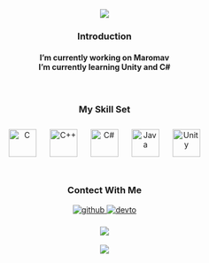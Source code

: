 <div align="center">  
<img src="https://capsule-render.vercel.app/api?type=waving&color=auto&height=300&section=header&text=Wonseop%20Kim&fontSize=50&desc=Unity%20Developer&fontAlignY=35&descAlignY=50"/>

  
<h3> Introduction  </h3>
<h4>
I’m currently working on Maromav<br/>  
I’m currently learning Unity and C#
</h4>
  
<br/>  
  
<div align="center">    
<h3> My Skill Set  </h3>
<img style="margin: 10px" src="https://profilinator.rishav.dev/skills-assets/c-original.svg" alt="C" height="50" />  
<img style="margin: 10px" src="https://profilinator.rishav.dev/skills-assets/cplusplus-original.svg" alt="C++" height="50" />  
<img style="margin: 10px" src="https://profilinator.rishav.dev/skills-assets/csharp-original.svg" alt="C#" height="50" />  
<img style="margin: 10px" src="https://profilinator.rishav.dev/skills-assets/java-original-wordmark.svg" alt="Java" height="50" />  
<img style="margin: 10px" src="https://profilinator.rishav.dev/skills-assets/unity.png" alt="Unity" height="50" />  

<br/>  
<br/>  
  
<h3> Contect With Me </h3>
<a href="https://github.com/kimwonseop" target="_blank">
<img src=https://img.shields.io/badge/github-%2324292e.svg?&style=for-the-badge&logo=github&logoColor=white alt=github style="margin-bottom: 5px;" />
</a>
<a href="https://velog.io/@kimwonseop" target="_blank">
<img src=https://img.shields.io/badge/Velog-20C997.svg?&style=for-the-badge&logo=velog&logoColor=white alt=devto style="margin-bottom: 5px;" />
</a>          
<br/>

<br/>   
<img src ="https://github-readme-stats.vercel.app/api?username=kimwonseop&theme=buefy&show_icons=true&count_private=true&include_all_commits=true"/>  
<br/>   
<br/>   
<img src ="https://github-readme-stats.vercel.app/api/top-langs/?username=kimwonseop&layout=compact&theme=buefy&hide=javascript,html"/>
</div> 

<!-- <img src="https://capsule-render.vercel.app/api?type=waving&color=auto&height=100&section=footer"/> -->
